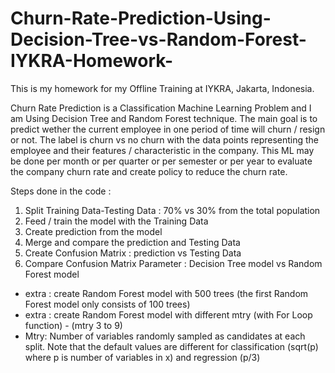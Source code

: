 # Churn-Rate-Prediction-Using-Decision-Tree-vs-Random-Forest-IYKRA-Homework-
This is my homework for my Offline Training at IYKRA, Jakarta, Indonesia.

Churn Rate Prediction is a Classification Machine Learning Problem and I am Using Decision Tree and Random Forest technique. The main goal is to predict wether the current employee in one period of time will churn / resign or not. The label is churn vs no churn with the data points representing the employee and their features / characteristic in the company. This ML may be done per month or per quarter or per semester or per year to evaluate the company churn rate and create policy to reduce the churn rate.

Steps done in the code :
1. Split Training Data-Testing Data : 70% vs 30% from the total population
2. Feed / train the model with the Training Data
3. Create prediction from the model
4. Merge and compare the prediction and Testing Data
5. Create Confusion Matrix : prediction vs Testing Data
6. Compare Confusion Matrix Parameter : Decision Tree model vs Random Forest model
* extra : create Random Forest model with 500 trees (the first Random Forest model only consists of 100 trees)
* extra : create Random Forest model with different mtry (with For Loop function) - (mtry 3 to 9)
* Mtry: Number of variables randomly sampled as candidates at each split. Note that the default values are different for classification (sqrt(p) where p is number of variables in x) and regression (p/3) 
